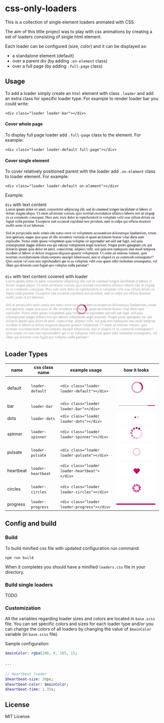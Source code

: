 # css-only-loaders

This is a collection of single element loaders animated with CSS.

The aim of this little project was to play with css animations by creating a set of loaders consisting of single html element.

Each loader can be configured (size, color) and it can be displayed as:
* a standalone element (default)
* over a parent div (by adding `.on-element` class)
* over a full page (by adding `.full-page` class)

## Usage

To add a loader simply create an `html` element with class `.loader` and add an extra class for specific loader type.
For example to render loader bar you could write:
```
<div class="loader loader-bar"></div>
```

#### Cover whole page
To display full page loader add `.full-page` class to the element. For example:
```
<div class="loader loader-default full-page"></div>
```

#### Cover single element
To cover relatively positioned parent with the loader add `.on-element` class to loader element. For example:
```
<div class="loader loader-default on-element"></div>
```

Example:

`div` with text content
![div without loader](images/before.gif)

`div` with text content covered with loader
![div with loader](images/after.gif)

    
## Loader Types

| name | css class name | example usage | how it looks |
| --------------- | ---------------- | ---------------- | ---------------- |
| default | `loader-default` | `<div class="loader loader-default"></div>` | ![Default loader](images/default.gif) |
| bar | `loader-bar` | `<div class="loader loader-bar"></div>` | ![Bar loader](images/bar.gif) |
| dots | `loader-dots` | `<div class="loader loader-dots"></div>` | ![Dots loader](images/dots.gif) |
| spinner | `loader-spinner` | `<div class="loader loader-spinner"></div>` | ![Spinner loader](images/spinner.gif) |
| pulsate | `loader-pulsate` | `<div class="loader loader-pulsate"></div>` | ![Pulsate loader](images/pulsate.gif) |
| heartbeat | `loader-heartbeat` | `<div class="loader loader-heartbeat"></div>` | ![Heartbeat loader](images/heartbeat.gif) |
| circles | `loader-circles` | `<div class="loader loader-circles"></div>` | ![Circles loader](images/circles.gif) |
| progress | `loader-progress` | `<div class="loader loader-progress"></div>` | ![Progress loader](images/progress.gif) |
    
    
## Config and build

### Build
To build minified css file with updated configuration run command:
```
npm run build
```
When it completes you should have a minified `loaders.css` file in your directory.

### Build single loaders
TODO
    
### Customization
All the variables regarding loader sizes and colors are located in `base.scss` file.
You can set specific colors and sizes for each loader type
and/or you can change the colors of all loaders by changing the value of `$mainColor` variable (in `base.scss` file).

Sample configuration:
```sass
$mainColor: rgba(200, 0, 105, 1);

...

// Heartbeat loader
$heartbeat-size: 30px;
$heartbeat-color: $mainColor;
$heartbeat-time: 1.35s;
```

## License
MIT License
